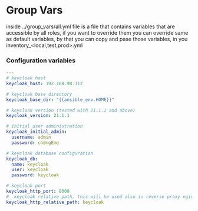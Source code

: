 # Group Vars

inside ../group_vars/all.yml file is a file that contains variables that are accessible by all roles, if you want to override them you can override same as default variables, by that you can copy and pase those variables, in you inventory_<local,test,prod>.yml

### Configuration variables

``` yml
---
# keycloak host
keycloak_host: 192.168.98.112

# keycloak base directory
keycloak_base_dir: "{{ansible_env.HOME}}"

# keycloak version (tested with 21.1.1 and above)
keycloak_version: 21.1.1

# initial user administration
keycloak_initial_admin:
  username: admin
  password: ch@ngEme

# keycloak database configuration
keycloak_db:
  name: keycloak
  user: keycloak
  password: keycloak

# keycloak port
keycloak_http_port: 8008
#  keycloak relative path, this will be used also in reverse proxy nginx
keycloak_http_relative_path: keycloak
```